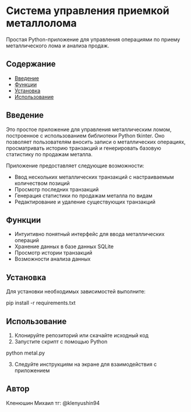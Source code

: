 # Система управления приемкой металлолома

Простая Python-приложение для управления операциями по приему металлического лома и анализа продаж.

## Содержание

- [Введение](#введение)
- [Функции](#функции)
- [Установка](#установка)
- [Использование](#использование)

## Введение

Это простое приложение для управления металлическим ломом, построенное с использованием библиотеки Python tkinter. Оно позволяет пользователям вносить записи о металлических операциях, просматривать историю транзакций и генерировать базовую статистику по продажам металла.

Приложение предоставляет следующие возможности:
- Ввод нескольких металлических транзакций с настраиваемым количеством позиций
- Просмотр последних транзакций
- Генерация статистики по продажам металла по видам
- Редактирование и удаление существующих транзакций

## Функции

- Интуитивно понятный интерфейс для ввода металлических операций
- Хранение данных в базе данных SQLite
- Просмотр истории транзакций
- Возможности анализа данных

## Установка

Для установки необходимых зависимостей выполните:

pip install -r requirements.txt


## Использование

1. Клонируйте репозиторий или скачайте исходный код
2. Запустите скрипт с помощью Python

python metal.py


3. Следуйте инструкциям на экране для взаимодействия с приложением

## Автор

Кленюшин Михаил   тг: @klenyushin94
